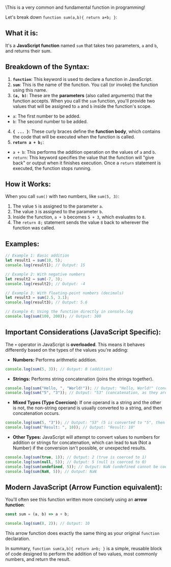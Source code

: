 \This is a very common and fundamental function in programming!

Let's break down `function sum(a,b){ return a+b; }`:

## What it is:

It's a **JavaScript function** named `sum` that takes two parameters, `a` and `b`, and returns their sum.

## Breakdown of the Syntax:

1. **`function`**: This keyword is used to declare a function in JavaScript.
2. **`sum`**: This is the name of the function. You call (or invoke) the function using this name.
3. **`(a, b)`**: These are the **parameters** (also called arguments) that the function accepts. When you call the `sum`
function, you'll provide two values that will be assigned to `a` and `b` inside the function's scope.
* `a`: The first number to be added.
* `b`: The second number to be added.
4. **`{ ... }`**: These curly braces define the **function body**, which contains the code that will be executed when
the function is called.
5. **`return a + b;`**:
* `a + b`: This performs the addition operation on the values of `a` and `b`.
* `return`: This keyword specifies the value that the function will "give back" or output when it finishes execution.
Once a `return` statement is executed, the function stops running.

## How it Works:

When you call `sum()` with two numbers, like `sum(5, 3)`:

1. The value `5` is assigned to the parameter `a`.
2. The value `3` is assigned to the parameter `b`.
3. Inside the function, `a + b` becomes `5 + 3`, which evaluates to `8`.
4. The `return 8;` statement sends the value `8` back to wherever the function was called.

## Examples:

```javascript
// Example 1: Basic addition
let result1 = sum(10, 5);
console.log(result1); // Output: 15

// Example 2: With negative numbers
let result2 = sum(-7, 3);
console.log(result2); // Output: -4

// Example 3: With floating-point numbers (decimals)
let result3 = sum(2.5, 3.1);
console.log(result3); // Output: 5.6

// Example 4: Using the function directly in console.log
console.log(sum(100, 200)); // Output: 300
```

## Important Considerations (JavaScript Specific):

The `+` operator in JavaScript is **overloaded**. This means it behaves differently based on the types of the values
you're adding:

* **Numbers:** Performs arithmetic addition.
```javascript
console.log(sum(5, 3)); // Output: 8 (addition)
```
* **Strings:** Performs string concatenation (joins the strings together).
```javascript
console.log(sum("Hello, ", "World!")); // Output: "Hello, World!" (concatenation)
console.log(sum("5", "3")); // Output: "53" (concatenation, as they are strings)
```
* **Mixed Types (Type Coercion):** If one operand is a string and the other is not, the non-string operand is usually
converted to a string, and then concatenation occurs.
```javascript
console.log(sum(5, "3")); // Output: "53" (5 is converted to "5", then concatenated)
console.log(sum("Result: ", 10)); // Output: "Result: 10"
```
* **Other Types:** JavaScript will attempt to convert values to numbers for addition or strings for concatenation, which
can lead to `NaN` (Not a Number) if the conversion isn't possible, or unexpected results.
```javascript
console.log(sum(true, 1)); // Output: 2 (true is coerced to 1)
console.log(sum(null, 5)); // Output: 5 (null is coerced to 0)
console.log(sum(undefined, 5)); // Output: NaN (undefined cannot be coerced to a number for arithmetic)
console.log(sum(NaN, 5)); // Output: NaN
```

## Modern JavaScript (Arrow Function equivalent):

You'll often see this function written more concisely using an **arrow function**:

```javascript
const sum = (a, b) => a + b;

console.log(sum(8, 2)); // Output: 10
```

This arrow function does exactly the same thing as your original `function` declaration.

In summary, `function sum(a,b){ return a+b; }` is a simple, reusable block of code designed to perform the addition of
two values, most commonly numbers, and return the result.